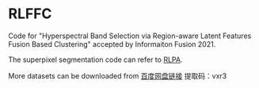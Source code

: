 # RLFFC
Code for "Hyperspectral Band Selection via Region-aware Latent Features Fusion Based Clustering" accepted by Informaiton Fusion 2021.

The superpixel segmentation code can refer to <a href=https://github.com/junjun-jiang/RLPA>RLPA</a>.

More datasets can be downloaded from <a href=https://pan.baidu.com/s/1895rzjvGRcr6JZLNCsDkGA>百度网盘链接</a>
提取码：vxr3
